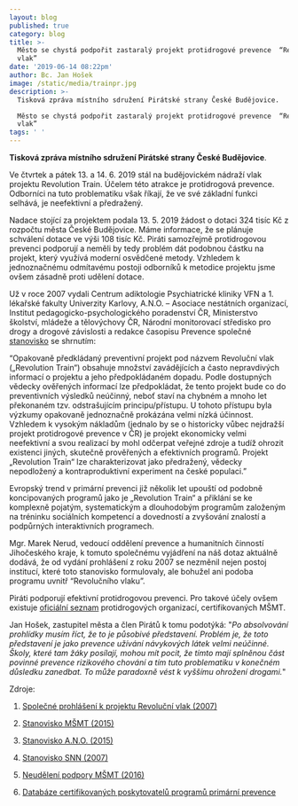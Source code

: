 ```yaml
---
layout: blog
published: true
category: blog
title: >-
  Město se chystá podpořit zastaralý projekt protidrogové prevence  “Revoluční
  vlak”
date: '2019-06-14 08:22pm'
author: Bc. Jan Hošek
image: /static/media/trainpr.jpg
description: >-
  Tisková zpráva místního sdružení Pirátské strany České Budějovice.

  Město se chystá podpořit zastaralý projekt protidrogové prevence  “Revoluční
  vlak”
tags: ' '
---
```

**Tisková zpráva místního sdružení Pirátské strany České Budějovice**.

Ve čtvrtek a pátek 13. a 14. 6. 2019 stál na budějovickém nádraží vlak projektu Revolution Train. Účelem této atrakce je protidrogová prevence. Odborníci na tuto problematiku však říkají, že ve své základní funkci selhává, je neefektivní a předražený.

Nadace stojící za projektem podala 13. 5. 2019 žádost o dotaci 324 tisíc Kč z rozpočtu města České Budějovice. Máme informace, že se plánuje schválení dotace ve výši 108 tisíc Kč. Piráti samozřejmě protidrogovou prevenci podporují a neměli by tedy problém dát podobnou částku na projekt, který využívá moderní osvědčené metody. Vzhledem k jednoznačnému odmítavému postoji odborníků k metodice projektu jsme ovšem zásadně proti udělení dotace.

Už v roce 2007 vydali Centrum adiktologie Psychiatrické kliniky VFN a 1. lékařské fakulty Univerzity Karlovy, A.N.O. – Asociace nestátních organizací,  Institut pedagogicko-psychologického poradenství ČR, Ministerstvo školství, mládeže a tělovýchovy ČR, Národní monitorovací středisko pro drogy a drogové závislosti a redakce časopisu Prevence společné [stanovisko](https://cb.pirati.cz/static/rt/spolecne_prohlaseni.pdf) se shrnutím:

“Opakovaně předkládaný preventivní projekt pod názvem Revoluční vlak („Revolution Train“) obsahuje množství zavádějících a často nepravdivých informací o projektu a jeho předpokládaném dopadu. Podle dostupných vědecky ověřených informací lze předpokládat, že tento projekt bude co do preventivních výsledků neúčinný, neboť staví na chybném a mnoho let překonaném tzv. odstrašujícím principu/přístupu. U tohoto přístupu byla výzkumy opakovaně jednoznačně prokázána velmi nízká účinnost. Vzhledem k vysokým nákladům (jednalo by se o historicky vůbec nejdražší projekt protidrogové prevence v ČR) je projekt ekonomicky velmi neefektivní a svou realizací by mohl odčerpat veřejné zdroje a tudíž ohrozit existenci jiných, skutečně prověřených a efektivních programů. Projekt „Revolution Train“ lze charakterizovat jako předražený, vědecky nepodložený a kontraproduktivní experiment na české populaci.”

Evropský trend v primární prevenci již několik let upouští od podobně koncipovaných programů jako je „Revolution Train“ a přiklání se ke komplexně pojatým, systematickým a dlouhodobým programům založeným na tréninku sociálních kompetencí a dovedností a zvyšování znalostí a podpůrných interaktivních programech.

Mgr. Marek Nerud, vedoucí oddělení prevence a humanitních činností Jihočeského kraje, k tomuto společnému vyjádření na náš dotaz aktuálně dodává, že od vydání prohlášení z roku 2007 se nezměnil nejen postoj institucí, které toto stanovisko formulovaly, ale bohužel ani podoba programu uvnitř “Revolučního vlaku”.



Piráti podporují efektivní protidrogovou prevenci. Pro takové účely ovšem existuje [oficiální seznam](http://www.nuv.cz/modules/catalog/index.php?h=product&a=index&id_catalog=15) protidrogových organizací, certifikovaných MŠMT.



Jan Hošek, zastupitel města a člen Pirátů k tomu podotýká: "_Po absolvování prohlídky musím říct, že to je působivé představení. Problém je, že toto představení je jako prevence užívání návykových látek velmi neúčinné. Školy, které tam žáky posílají, mohou mít pocit, že tímto mají splněnou část povinné prevence rizikového chování a tím tuto problematiku v konečném důsledku zanedbat. To může paradoxně vést k vyššímu ohrožení drogami._" 



 Zdroje:

1. [Společné prohlášení k projektu Revoluční vlak (2007)](https://cb.pirati.cz/static/rt/spolecne_prohlaseni.pdf)

2. [Stanovisko MŠMT (2015)](https://cb.pirati.cz/static/rt/stanovisko_msmt_revolution_train.pdf)

3. [Stanovisko A.N.O. (2015)](https://cb.pirati.cz/static/rt/stanovisko_ano_2015.pdf)

4. [Stanovisko SNN (2007)](https://cb.pirati.cz/static/rt/prohlaseni_snn.pdf)

5. [Neudělení podpory MŠMT (2016)](https://cb.pirati.cz/static/rt/neudeleno_msmt_2016.pdf)

6. [Databáze certifikovaných poskytovatelů programů primární prevence](http://www.nuv.cz/modules/catalog/index.php?h=product&a=index&id_catalog=15)

